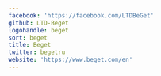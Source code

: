 ```yaml
---
facebook: 'https://facebook.com/LTDBeGet'
github: LTD-Beget
logohandle: beget
sort: beget
title: Beget
twitter: begetru
website: 'https://www.beget.com/en'
---
```

